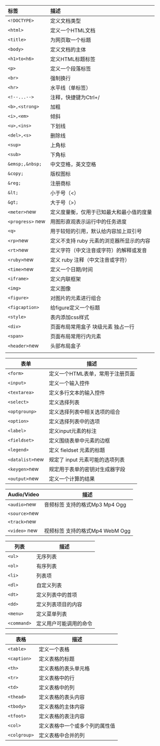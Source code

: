 | 标签             | 描述                                     |
|:---------------- |:---------------------------------------- |
| `<!DOCTYPE>`     | 定义文档类型                             |
| `<html>`         | 定义一个HTML文档                         |
| `<title>`        | 为网页取一个标题                         |
| `<body>`         | 定义文档的主体                           |
| `<h1>to<h6>`     | 定义HTML标题标签                         |
| `<p>`            | 定义一个段落标签                         |
| `<br>`           | 强制换行                                 |
| `<hr>`           | 水平线（单标签）                         |
| `<!--...-->`     | 注释，快捷键为Ctrl+/                     |
| `<b>,<strong>`   | 加粗                                     |
| `<i>,<em>`       | 倾斜                                     |
| `<u>,<ins>`      | 下划线                                   |
| `<del>,<s>`      | 删除线                                   |
| `<sup>`          | 上角标                                   |
| `<sub>`          | 下角标                                   |
| `&emsp;,&nbsp;`  | 中文空格，英文空格                       |
| `&copy;`         | 版权图标                                 |
| `&reg;`          | 注册商标                                 |
| `&lt;`           | 小于号（<）                              |
| `&gt;`           | 大于号（>）                              |
| `<meter>`new     | 定义度量衡，仅用于已知最大和最小值的度量 |
| `<progress>` new | 用图形直观表示运行中的任务进度           |
| `<q>`            | 用于较短的引用，默认给内容加上双引号     |
| `<rp>`new        | 定义不支持 ruby 元素的浏览器所显示的内容 |
| `<rt>`new        | 定义字符（中文注音或字符）的解释或发音   |
| `<ruby>`new      | 定义 ruby 注释（中文注音或字符）         |
| `<time>`new      | 定义一个日期/时间                        |
| `<iframe>`       | 定义内联框架                             |
| `<img>`          | 定义图像                                 |
| `<figure>`       | 对图片的元素进行组合                     |
| `<figcaption>`   | 给figure定义一个标题                     |
| `<style>`        | 表内添加css样式                          |
| `<div>`          | 页面布局常用盒子 块级元素 独占一行       |
| `<span>`         | 页面布局常用行内元素                     |
| `<header>`new    | 头部布局盒子                             |
|                  |                                          |

| 表单         | 描述                             |
| ------------ | -------------------------------- |
| `<form>`     | 定义一个HTML表单，常用于注册页面 |
| `<input>`    | 定义一个输入控件                 |
| `<textarea>` | 定义多行文本的输入控件           |
| `<select>`   | 定义选择列表              |
| `<optgrounp>`   | 定义选择列表中相关选项的组合                                 |
| `<option>`         | 定义选择列表中的选项       |
| `<label>`        | 定义input元素的标注           |
| `<fieldset>`        | 定义围绕表单中元素的边框                                 |
| `<legend>`         | 定义 fieldset 元素的标题                |
| `<datalist>`new         | 规定了 input 元素可能的选项列表     |
| `<keygen>`new         |  规定用于表单的密钥对生成器字段        |
| `<output>`new         |  定义一个计算的结果                    |

| Audio/Video   | 描述                           |
| ------------- | ------------------------------ |
| `<audio>`new  | 音频标签 支持的格式Mp3 Mp4 Ogg |
| `<source>`new |                                |
| `<track>`new  |                                |
| `<video>` new | 视频标签 支持的格式Mp4 WebM Ogg       |

| 列表        | 描述               |
| ----------- | ------------------ |
| `<ul>`      | 无序列表           |
| `<ol>`      | 有序列表           |
| `<li>`      | 列表项             |
| `<dl>`      | 自定义列表         |
| `<dt>`      | 定义列表中的首项   |
| `<dd>`      | 定义列表项目的内容 |
| `<menu>`    | 定义菜单列表       |
| `<command>` | 定义用户可能调用的命令                   |

| 表格         | 描述                           |
| ------------ | ------------------------------ |
| `<table>`    | 定义一个表格                   |
| `<caption>`  | 定义表格的标题                 |
| `<th>`       | 定义表格的表头单元格           |
| `<tr>`       | 定义表格中的行                 |
| `<td>`       | 定义表格中的列                 |
| `<thead>`    | 定义表格的表头内容             |
| `<tbody>`    | 定义表格的主体内容             |
| `<tfoot>`    | 定义表格的表注内容             |
| `<col>`      | 定义表格中一个或多个列的属性值 |
| `<colgroup>` | 定义表格中合并的列                               |

